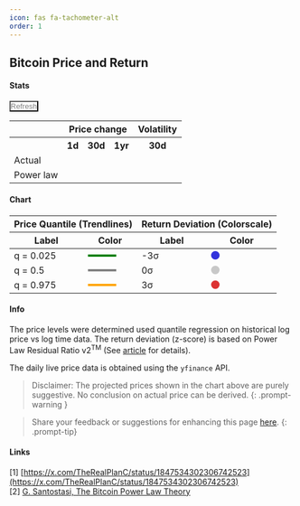 ```yaml
---
icon: fas fa-tachometer-alt
order: 1
---
```


## Bitcoin Price and Return

#### Stats
<button type="button" class="btn btn-sm" id="refreshDataButton" style="background-color: transparent; color: gray; padding: 0;">
     <i class="fas fa-sync-alt"></i> Refresh
</button>
<table>
    <tr>
        <th></th>
        <th colspan="3">Price change</th>
        <th>Volatility</th>
    </tr>
    <tr>
        <th></th>
        <th>1d</th>
        <th>30d</th>
        <th>1yr</th>
        <th>30d</th>
    </tr>
    <tr>
        <td>Actual</td>
        <td id="change1d" style="padding: 0px 2px;"></td>
        <td id="change30d" style="padding: 0px 2px;"></td>
        <td id="change1yr" style="padding: 0px 2px;"></td>
        <td id="vol30d" style="padding: 0px 2px;"></td>
    </tr>
    <tr>
        <td>Power law</td>
        <td id="change1d_PL" style="padding: 0px 2px;"></td>
        <td id="change30d_PL" style="padding: 0px 2px;"></td>
        <td id="change1yr_PL" style="padding: 0px 2px;"></td>
        <td id="vol30d_PL" style="padding: 0px 2px;"></td>
    </tr>
</table>





<link rel="stylesheet" type="text/css" href="/assets/css/spinner.css">
<link rel="stylesheet" type="text/css" href="/assets/css/dashboard.css">

#### Chart

<div id="container" style="background-color:#222; margin-bottom:20px">
    <div id="cover-spin"></div>
</div>  
<div>
    <table style="margin-top: 20px; margin-bottom:10px">
        <thead>
            <tr>
                <th colspan="2">Price Quantile (Trendlines)</th>
                <th colspan="2">Return Deviation (Colorscale)</th>
            </tr>
            <tr>
                <th>Label</th>
                <th>Color</th>
                <th>Label</th>
                <th>Color</th>
            </tr>
        </thead>
        <tbody>
            <tr>
                <td>q = 0.025</td>
                <td><div style="width: 50px; height: 4px; background-color: green;"></div></td>
                <td>-3σ</td>
                <td><div style="width: 15px; height: 15px; border-radius: 50%; background-color: rgb(50,50,220);"></div></td>
            </tr>
            <tr>
                <td>q = 0.5</td>
                <td><div style="width: 50px; height: 4px; background-color: gray;"></div></td>
                <td>0σ</td>
                <td><div style="width: 15px; height: 15px; border-radius: 50%; background-color: rgb(200,200,200);"></div></td>
            </tr>
            <tr>
                <td>q = 0.975</td>
                <td><div style="width: 50px; height: 4px; background-color: orange;"></div></td>
                <td>3σ</td>
                <td><div style="width: 15px; height: 15px; border-radius: 50%; background-color: rgb(220,50,50);"></div></td>
            </tr>
        </tbody>
    </table>
</div>





#### Info
The price levels were determined used quantile regression on historical log price vs log time data. The return deviation (z-score) is based on Power Law Residual Ratio v2<sup>TM</sup> (See [article](/posts/power-law-residual-ratio/) for details).

The daily live price data is obtained using the `yfinance` API.

> Disclaimer: The projected prices shown in the chart above are purely suggestive. No conclusion on actual price can be derived.
{: .prompt-warning }    

> Share your feedback or suggestions for enhancing this page [here](https://github.com/assridha/assridha.github.io/discussions/5).
{: .prompt-tip} 

#### Links
[1] [https://x.com/TheRealPlanC/status/1847534302306742523](https://x.com/TheRealPlanC/status/1847534302306742523) \
[2] [G. Santostasi, The Bitcoin Power Law Theory](https://giovannisantostasi.medium.com/the-bitcoin-power-law-theory-962dfaf99ee9)





<script type="module">
    import { initializeCharts } from '/assets/js/plrr-tradingview.js';

    function fetchData() {
    fetch('https://python-server-e4a8c032b69c.herokuapp.com/bitcoin-data')
    .then(response => response.json())
    .then(bitcoinData => {
        document.getElementById('container').innerHTML = '';
        console.log(bitcoinData.price_history[bitcoinData.price_history.length - 1]);
        initializeCharts(bitcoinData.price_history,bitcoinData.quantile_price); 
        getStats(bitcoinData.stats);
    })
    .catch(error => console.error('Error fetching data:', error));
    };

    fetchData();

    function getStats(statsData) {

    const change1dElement = document.getElementById('change1d');
    change1dElement.textContent = `${statsData.change1d.toFixed(2)}%`;
    change1dElement.style.color = statsData.change1d > 0 ? 'green' : 'red';
    if (statsData.change1d > 0) {
        change1dElement.innerHTML += ' <span style="color: green;">&#x25B2;</span>';
    } else {
        change1dElement.innerHTML += ' <span style="color: red;">&#x25BC;</span>';
    };
    const change30dElement = document.getElementById('change30d');
    change30dElement.textContent = `${statsData.change30d.toFixed(2)}%`;
    change30dElement.style.color = statsData.change30d > 0 ? 'green' : 'red';
    if (statsData.change30d > 0) {
        change30dElement.innerHTML += ' <span style="color: green;">&#x25B2;</span>';
    } else {
        change30dElement.innerHTML += ' <span style="color: red;">&#x25BC;</span>';
    };
    const change1yrElement = document.getElementById('change1yr');
    change1yrElement.textContent = `${statsData.change1yr.toFixed(2)}%`;
    change1yrElement.style.color = statsData.change1yr > 0 ? 'green' : 'red';
    if (statsData.change1yr > 0) {
        change1yrElement.innerHTML += ' <span style="color: green;">&#x25B2;</span>';
    } else {
        change1yrElement.innerHTML += ' <span style="color: red;">&#x25BC;</span>';
    };

    const change1dPLElement = document.getElementById('change1d_PL');
    change1dPLElement.textContent = `${statsData.change1d_PL.toFixed(2)}%`;
    const change30dPLElement = document.getElementById('change30d_PL');
    change30dPLElement.textContent = `${statsData.change30d_PL.toFixed(2)}%`;
    const change1yrPLElement = document.getElementById('change1yr_PL');
    change1yrPLElement.textContent = `${statsData.change1yr_PL.toFixed(2)}%`;

    const changeVol30dElement = document.getElementById('vol30d');
    changeVol30dElement.textContent = `${statsData.volatility30d.toFixed(2)}%`;
    const changeVol30dPLElement = document.getElementById('vol30d_PL');
    changeVol30dPLElement.textContent = `${statsData.volatility30d_PL.toFixed(2)}%`;


        
    };
    
    document.getElementById('refreshDataButton').addEventListener('click', () => {

        fetchData();
    });


</script>